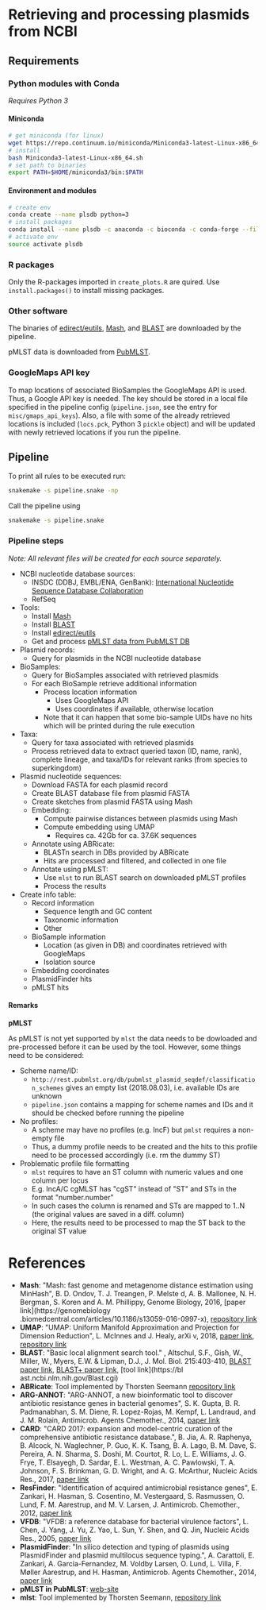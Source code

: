 # Retrieving and processing plasmids from NCBI

## Requirements

### Python modules with Conda

*Requires Python 3*

#### Miniconda
```bash
# get miniconda (for linux)
wget https://repo.continuum.io/miniconda/Miniconda3-latest-Linux-x86_64.sh
# install
bash Miniconda3-latest-Linux-x86_64.sh
# set path to binaries
export PATH=$HOME/miniconda3/bin:$PATH
```

#### Environment and modules
```bash
# create env
conda create --name plsdb python=3
# install packages
conda install --name plsdb -c anaconda -c bioconda -c conda-forge --file requirements.txt
# activate env
source activate plsdb
```

### R packages

Only the R-packages imported in `create_plots.R` are quired. Use `install.packages()` to install missing packages.

### Other software

The binaries of [edirect/eutils](https://www.ncbi.nlm.nih.gov/books/NBK179288/), [Mash](https://github.com/marbl/Mash), and [BLAST](https://blast.ncbi.nlm.nih.gov/Blast.cgi) are downloaded by the pipeline.

pMLST data is downloaded from [PubMLST](https://pubmlst.org/plasmid/).

### GoogleMaps API key

To map locations of associated BioSamples the GoogleMaps API is used.
Thus, a Google API key is needed.
The key should be stored in a local file specified in the pipeline config (`pipeline.json`, see the entry for `misc/gmaps_api_keys`).
Also, a file with some of the already retrieved locations is included (`locs.pck`, Python 3 `pickle` object) and
will be updated with newly retrieved locations if you run the pipeline.

## Pipeline

To print all rules to be executed run:

```bash
snakemake -s pipeline.snake -np
```

Call the pipeline using
```bash
snakemake -s pipeline.snake
```

### Pipeline steps

*Note: All relevant files will be created for each source separately.*

- NCBI nucleotide database sources:
    - INSDC (DDBJ, EMBL/ENA, GenBank): [International Nucleotide Sequence Database Collaboration](https://www.ncbi.nlm.nih.gov/genbank/collab/)
    - RefSeq
- Tools:
    - Install [Mash](https://github.com/marbl/Mash)
    - Install [BLAST](https://blast.ncbi.nlm.nih.gov/Blast.cgi)
    - Install [edirect/eutils](https://www.ncbi.nlm.nih.gov/books/NBK179288/)
    - Get and process [pMLST data from PubMLST DB](https://pubmlst.org/plasmid/)
- Plasmid records:
    - Query for plasmids in the NCBI nucleotide database
- BioSamples:
    - Query for BioSamples associated with retrieved plasmids
    - For each BioSample retrieve additional information
        - Process location information
            - Uses GoogleMaps API
            - Uses coordinates if available, otherwise location
        - Note that it can happen that some bio-sample UIDs have no hits which will be printed during the rule execution
- Taxa:
    - Query for taxa associated with retrieved plasmids
    - Process retrieved data to extract queried taxon (ID, name, rank), complete lineage, and taxa/IDs for relevant ranks (from species to superkingdom)
- Plasmid nucleotide sequences:
    - Download FASTA for each plasmid record
    - Create BLAST database file from plasmid FASTA
    - Create sketches from plasmid FASTA using Mash
    - Embedding:
        - Compute pairwise distances between plasmids using Mash
        - Compute embedding using UMAP
            - Requires ca. 42Gb for ca. 37.6K sequences
    - Annotate using ABRicate:
        - BLASTn search in DBs provided by ABRicate
        - Hits are processed and filtered, and collected in one file
    - Annotate using pMLST:
        - Use `mlst` to run BLAST search on downloaded pMLST profiles
        - Process the results
- Create info table:
    - Record information
        - Sequence length and GC content
        - Taxonomic information
        - Other
    - BioSample information
        - Location (as given in DB) and coordinates retrieved with GoogleMaps
        - Isolation source
    - Embedding coordinates
    - PlasmidFinder hits
    - pMLST hits

#### Remarks

**pMLST**

As pMLST is not yet supported by `mlst` the data needs to be dowloaded and pre-processed before it can be used by the tool.
However, some things need to be considered:
- Scheme name/ID:
    - `http://rest.pubmlst.org/db/pubmlst_plasmid_seqdef/classification_schemes` gives an empty list (2018.08.03), i.e. available IDs are unknown
    - `pipeline.json` contains a mapping for scheme names and IDs and it should be checked before running the pipeline
- No profiles:
    - A scheme may have no profiles (e.g. IncF) but `pmlst` requires a non-empty file
    - Thus, a dummy profile needs to be created and the hits to this profile need to be processed accordingly (i.e. rm the dummy ST)
- Problematic profile file formatting
    - `mlst` requires to have an ST column with numeric values and one column per locus
    - E.g. IncA/C cgMLST has "cgST" instead of "ST" and STs in the format "number.number"
    - In such cases the column is renamed and STs are mapped to 1..N (the original values are saved in a diff. column)
    - Here, the results need to be processed to map the ST back to the original ST value

# References

- **Mash**: "Mash: fast genome and metagenome distance estimation using MinHash", B. D. Ondov, T. J. Treangen, P. Melste
d, A. B. Mallonee, N. H. Bergman, S. Koren and A. M. Phillippy, Genome Biology, 2016, [paper link](https://genomebiology
.biomedcentral.com/articles/10.1186/s13059-016-0997-x), [repository link](https://github.com/marbl/Mash)
- **UMAP**: "UMAP: Uniform Manifold Approximation and Projection for Dimension Reduction", L. McInnes and J. Healy, arXi
v, 2018,
[paper link](https://arxiv.org/abs/1802.03426), [repository link](https://github.com/lmcinnes/umap)
- **BLAST**: "Basic local alignment search tool." , Altschul, S.F., Gish, W., Miller, W., Myers, E.W. & Lipman, D.J., J.
 Mol. Biol. 215:403-410, [BLAST paper link](https://www.ncbi.nlm.nih.gov/pubmed/2231712?dopt=Citation), [BLAST+ paper link](https://www.ncbi.nlm.nih.gov/pubmed/20003500), [tool link](https://bl
ast.ncbi.nlm.nih.gov/Blast.cgi)
- **ABRicate**: Tool implemented by Thorsten Seemann [repository link](https://github.com/tseemann/abricate)
- **ARG-ANNOT**: "ARG-ANNOT, a new bioinformatic tool to discover antibiotic resistance genes in bacterial genomes", S. K. Gupta, B. R. Padmanabhan, S. M. Diene, R. Lopez-Rojas,
M. Kempf, L. Landraud, and J. M. Rolain, Antimicrob. Agents Chemother., 2014, [paper link](https://www.ncbi.nlm.nih.gov/pubmed/24145532)
- **CARD**: "CARD 2017: expansion and model-centric curation
of the comprehensive antibiotic resistance database.", B. Jia, A. R. Raphenya, B. Alcock, N. Waglechner, P. Guo, K. K. Tsang, B. A. Lago, B. M. Dave, S. Pereira, A. N. Sharma, S. Doshi, M. Courtot, R. Lo, L. E. Williams, J. G. Frye, T. Elsayegh, D. Sardar, E. L. Westman, A. C. Pawlowski, T. A. Johnson, F. S. Brinkman, G. D. Wright, and A. G. McArthur, Nucleic Acids Res., 2017, [paper link]( https://www.ncbi.nlm.nih.gov/pubmed/27789705)
- **ResFinder**: "Identification of acquired antimicrobial resistance genes", E. Zankari, H. Hasman, S. Cosentino, M. Vestergaard, S. Rasmussen, O. Lund, F. M. Aarestrup, and M. V. Larsen, J. Antimicrob. Chemother., 2012, [paper link](https://www.ncbi.nlm.nih.gov/pubmed/22782487)
- **VFDB**: "VFDB: a reference database for bacterial virulence factors", L. Chen, J. Yang, J. Yu, Z. Yao, L. Sun, Y. Shen, and Q. Jin, Nucleic Acids Res., 2005, [paper link](https://www.ncbi.nlm.nih.gov/pubmed/15608208)
- **PlasmidFinder**: "In silico detection and typing of plasmids using PlasmidFinder and plasmid multilocus sequence typing.", A. Carattoli, E. Zankari, A. Garcia-Fernandez, M. Voldby Larsen, O. Lund, L. Villa, F. Møller Aarestrup, and H. Hasman, Antimicrob. Agents Chemother., 2014, [paper link](http://aac.asm.org/content/58/7/3895.long)
- **pMLST in PubMLST**: [web-site](https://pubmlst.org/plasmid/)
- **mlst**: Tool implemented by Thorsten Seemann, [repository link](https://github.com/tseemann/mlst)
